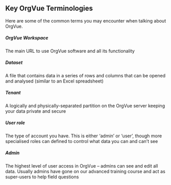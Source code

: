 ## Key OrgVue Terminologies

Here are some of the common terms you may encounter when talking about OrgVue.

##### OrgVue Workspace
The main URL to use OrgVue software and all its functionality

##### Dataset
A file that contains data in a series of rows and columns that can be opened and analysed (similar to an Excel spreadsheet)

##### Tenant
A logically and physically-separated partition on the OrgVue server keeping your data private and secure

##### User role
The type of account you have. This is either ‘admin’ or ‘user’, though more specialised roles can defined to control what data you can and can’t see

##### Admin
The highest level of user access in OrgVue – admins can see and edit all data. Usually admins have gone on our advanced training course and act as super-users to help field questions


